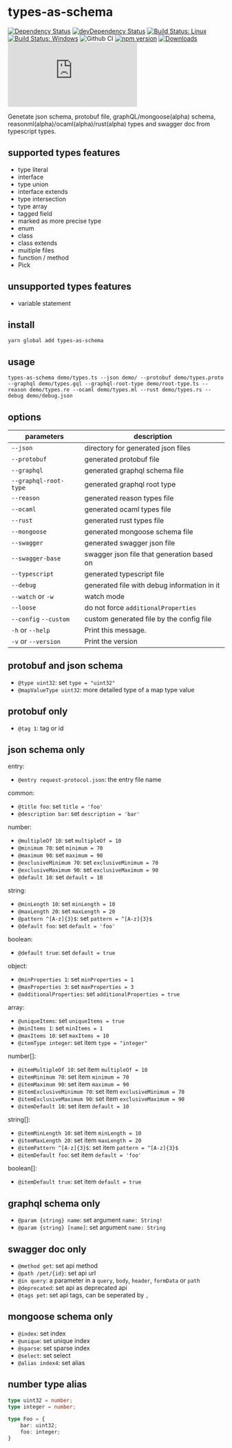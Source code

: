 # types-as-schema

[![Dependency Status](https://david-dm.org/plantain-00/types-as-schema.svg)](https://david-dm.org/plantain-00/types-as-schema)
[![devDependency Status](https://david-dm.org/plantain-00/types-as-schema/dev-status.svg)](https://david-dm.org/plantain-00/types-as-schema#info=devDependencies)
[![Build Status: Linux](https://travis-ci.org/plantain-00/types-as-schema.svg?branch=master)](https://travis-ci.org/plantain-00/types-as-schema)
[![Build Status: Windows](https://ci.appveyor.com/api/projects/status/github/plantain-00/types-as-schema?branch=master&svg=true)](https://ci.appveyor.com/project/plantain-00/types-as-schema/branch/master)
![Github CI](https://github.com/plantain-00/types-as-schema/workflows/Github%20CI/badge.svg)
[![npm version](https://badge.fury.io/js/types-as-schema.svg)](https://badge.fury.io/js/types-as-schema)
[![Downloads](https://img.shields.io/npm/dm/types-as-schema.svg)](https://www.npmjs.com/package/types-as-schema)
[![type-coverage](https://img.shields.io/badge/dynamic/json.svg?label=type-coverage&prefix=%E2%89%A5&suffix=%&query=$.typeCoverage.atLeast&uri=https%3A%2F%2Fraw.githubusercontent.com%2Fplantain-00%2Ftypes-as-schema%2Fmaster%2Fpackage.json)](https://github.com/plantain-00/types-as-schema)

Genetate json schema, protobuf file, graphQL/mongoose(alpha) schema, reasonml(alpha)/ocaml(alpha)/rust(alpha) types and swagger doc from typescript types.

## supported types features

+ type literal
+ interface
+ type union
+ interface extends
+ type intersection
+ type array
+ tagged field
+ marked as more precise type
+ enum
+ class
+ class extends
+ muitiple files
+ function / method
+ Pick

## unsupported types features

+ variable statement

## install

`yarn global add types-as-schema`

## usage

`types-as-schema demo/types.ts --json demo/ --protobuf demo/types.proto --graphql demo/types.gql --graphql-root-type demo/root-type.ts --reason demo/types.re --ocaml demo/types.ml --rust demo/types.rs --debug demo/debug.json`

## options

parameters | description
--- | ---
`--json` | directory for generated json files
`--protobuf` | generated protobuf file
`--graphql` | generated graphql schema file
`--graphql-root-type` | generated graphql root type
`--reason` | generated reason types file
`--ocaml` | generated ocaml types file
`--rust` | generated rust types file
`--mongoose` | generated mongoose schema file
`--swagger` | generated swagger json file
`--swagger-base` | swagger json file that generation based on
`--typescript` | generated typescript file
`--debug` | generated file with debug information in it
`--watch` or `-w` | watch mode
`--loose` | do not force `additionalProperties`
`--config` `--custom` | custom generated file by the config file
`-h` or `--help` | Print this message.
`-v` or `--version` | Print the version

## protobuf and json schema

+ `@type uint32`: set `type = "uint32"`
+ `@mapValueType uint32`: more detailed type of a map type value

## protobuf only

+ `@tag 1`: tag or id

## json schema only

entry:

+ `@entry request-protocol.json`: the entry file name

common:

+ `@title foo`: set `title = 'foo'`
+ `@description bar`: set `description = 'bar'`

number:

+ `@multipleOf 10`: set `multipleOf = 10`
+ `@minimum 70`: set `minimum = 70`
+ `@maximum 90`: set `maximum = 90`
+ `@exclusiveMinimum 70`: set `exclusiveMinimum = 70`
+ `@exclusiveMaximum 90`: set `exclusiveMaximum = 90`
+ `@default 10`: set `default = 10`

string:

+ `@minLength 10`: set `minLength = 10`
+ `@maxLength 20`: set `maxLength = 20`
+ `@pattern ^[A-z]{3}$`: set `pattern = ^[A-z]{3}$`
+ `@default foo`: set `default = 'foo'`

boolean:

+ `@default true`: set `default = true`

object:

+ `@minProperties 1`: set `minProperties = 1`
+ `@maxProperties 3`: set `maxProperties = 3`
+ `@additionalProperties`: set `additionalProperties = true`

array:

+ `@uniqueItems`: set `uniqueItems = true`
+ `@minItems 1`: set `minItems = 1`
+ `@maxItems 10`: set `maxItems = 10`
+ `@itemType integer`: set item `type = "integer"`

number[]:

+ `@itemMultipleOf 10`: set item `multipleOf = 10`
+ `@itemMinimum 70`: set item `minimum = 70`
+ `@itemMaximum 90`: set item `maximum = 90`
+ `@itemExclusiveMinimum 70`: set item `exclusiveMinimum = 70`
+ `@itemExclusiveMaximum 90`: set item `exclusiveMaximum = 90`
+ `@itemDefault 10`: set item `default = 10`

string[]:

+ `@itemMinLength 10`: set item `minLength = 10`
+ `@itemMaxLength 20`: set item `maxLength = 20`
+ `@itemPattern ^[A-z]{3}$`: set item `pattern = ^[A-z]{3}$`
+ `@itemDefault foo`: set item `default = 'foo'`

boolean[]:

+ `@itemDefault true`: set item `default = true`

## graphql schema only

+ `@param {string} name`: set argument `name: String!`
+ `@param {string} [name]`: set argument `name: String`

## swagger doc only

+ `@method get`: set api method
+ `@path /pet/{id}`: set api url
+ `@in query`: a parameter in a `query`, `body`, `header`, `formData` or `path`
+ `@deprecated`: set api as deprecated api
+ `@tags pet`: set api tags, can be seperated by `,`

## mongoose schema only

+ `@index`: set index
+ `@unique`: set unique index
+ `@sparse`: set sparse index
+ `@select`: set select
+ `@alias index4`: set alias

## number type alias

```ts
type uint32 = number;
type integer = number;

type Foo = {
    bar: uint32;
    foo: integer;
}
```
